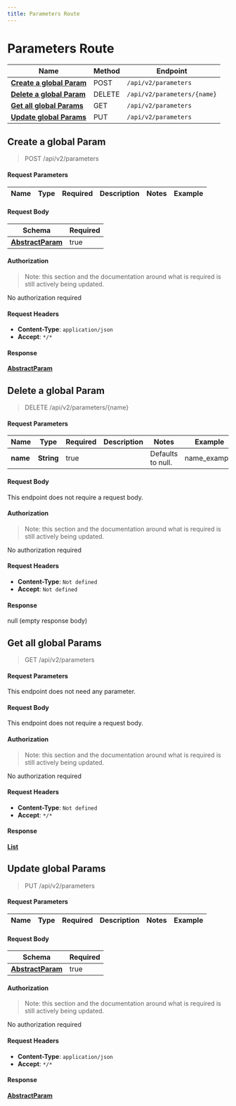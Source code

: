 ```yaml
---
title: Parameters Route
---
```


# Parameters Route

| Name | Method | Endpoint |
|------------- | ------------- | -------------|
| [**Create a global Param**](#create-a-global-param) | POST | `/api/v2/parameters` |
| [**Delete a global Param**](#delete-a-global-param) | DELETE | `/api/v2/parameters/{name}` |
| [**Get all global Params**](#get-all-global-params) | GET | `/api/v2/parameters` |
| [**Update global Params**](#update-global-params) | PUT | `/api/v2/parameters` |



## **Create a global Param**

> POST /api/v2/parameters


#### Request Parameters


| Name | Type | Required | Description | Notes | Example |
| ---- | ---- | -------- | ----------- | --- |---|


#### Request Body
| Schema | Required | 
| ------ | --- | 
| [**AbstractParam**](./models/AbstractParam) | true |


#### Authorization

> Note: this section and the documentation around what is required is still actively being updated.

No authorization required

#### Request Headers

- **Content-Type**: `application/json`
- **Accept**: `*/*`

#### Response

[**AbstractParam**](./models/AbstractParam)


## **Delete a global Param**

> DELETE /api/v2/parameters/{name}


#### Request Parameters


| Name | Type | Required | Description | Notes | Example |
| ---- | ---- | -------- | ----------- | --- |---|
| **name** | **String** | true |  | Defaults to null. | name_example


#### Request Body
This endpoint does not require a request body.

#### Authorization

> Note: this section and the documentation around what is required is still actively being updated.

No authorization required

#### Request Headers

- **Content-Type**: `Not defined`
- **Accept**: `Not defined`

#### Response

null (empty response body)


## **Get all global Params**

> GET /api/v2/parameters


#### Request Parameters
This endpoint does not need any parameter.


#### Request Body
This endpoint does not require a request body.

#### Authorization

> Note: this section and the documentation around what is required is still actively being updated.

No authorization required

#### Request Headers

- **Content-Type**: `Not defined`
- **Accept**: `*/*`

#### Response

[**List**](./models/AbstractParam)


## **Update global Params**

> PUT /api/v2/parameters


#### Request Parameters


| Name | Type | Required | Description | Notes | Example |
| ---- | ---- | -------- | ----------- | --- |---|


#### Request Body
| Schema | Required | 
| ------ | --- | 
| [**AbstractParam**](./models/AbstractParam) | true |


#### Authorization

> Note: this section and the documentation around what is required is still actively being updated.

No authorization required

#### Request Headers

- **Content-Type**: `application/json`
- **Accept**: `*/*`

#### Response

[**AbstractParam**](./models/AbstractParam)

